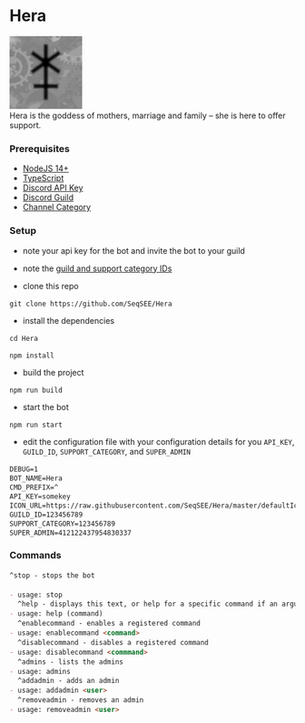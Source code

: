 # Hera

![Hera](https://raw.githubusercontent.com/SeqSEE/Hera/master/defaultIcon.png)  
Hera is the goddess of mothers, marriage and family – she is here to offer support.

### Prerequisites

- [NodeJS 14+](https://nodejs.org/en/download/)
- [TypeScript](https://www.typescriptlang.org/#installation)
- [Discord API Key](https://discord.com/developers/applications)
- [Discord Guild](https://support.discord.com/hc/en-us/articles/204849977-How-do-I-create-a-server-)
- [Channel Category](https://support.discord.com/hc/en-us/articles/115001580171-Channel-Categories-101)

### Setup

- note your api key for the bot and invite the bot to your guild
- note the [guild and support category IDs](https://support.discord.com/hc/en-us/articles/206346498-Where-can-I-find-my-User-Server-Message-ID-)

- clone this repo

```
git clone https://github.com/SeqSEE/Hera
```

- install the dependencies

```
cd Hera
```

```
npm install
```

- build the project

```
npm run build
```

- start the bot

```
npm run start
```

- edit the configuration file with your configuration details for you `API_KEY`, `GUILD_ID`, `SUPPORT_CATEGORY`, and `SUPER_ADMIN`

```
DEBUG=1
BOT_NAME=Hera
CMD_PREFIX=^
API_KEY=somekey
ICON_URL=https://raw.githubusercontent.com/SeqSEE/Hera/master/defaultIcon.png
GUILD_ID=123456789
SUPPORT_CATEGORY=123456789
SUPER_ADMIN=412122437954830337
```

### Commands

```md
^stop - stops the bot

- usage: stop
  ^help - displays this text, or help for a specific command if an argument is provided
- usage: help (command)
  ^enablecommand - enables a registered command
- usage: enablecommand <command>
  ^disablecommand - disables a registered command
- usage: disablecommand <commmand>
  ^admins - lists the admins
- usage: admins
  ^addadmin - adds an admin
- usage: addadmin <user>
  ^removeadmin - removes an admin
- usage: removeadmin <user>
```
